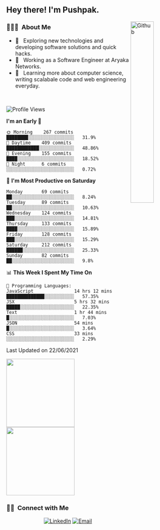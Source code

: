 <h2> Hey there! I'm Pushpak.</h2>

<img width="35%" align="right" alt="Github" src="https://user-images.githubusercontent.com/48678280/88862734-4903af80-d201-11ea-968b-9c939d88a37c.gif" />

<h3> 👨🏻‍💻 &nbsp;About Me </h3>

- 🤔 &nbsp; Exploring new technologies and developing software solutions and quick hacks.
- 💼 &nbsp; Working as a Software Engineer at Aryaka Networks.
- 🌱 &nbsp; Learning more about computer science, writing scalabale code and web engineering everyday.

<!-- <h3> 🛠 &nbsp;Tech Stack</h3> -->

<!-- - 🌐 &nbsp;
  ![JavaScript](https://img.shields.io/badge/-JavaScript-333333?style=flat&logo=javascript)
  ![React](https://img.shields.io/badge/-React-333333?style=flat&logo=react)
  ![Vue](https://img.shields.io/badge/-Vue-333333?style=flat&logo=vue,js)
  ![Node.js](https://img.shields.io/badge/-Node.js-333333?style=flat&logo=node.js) -->
  
<!-- - 💻 &nbsp;
  ![Java](https://img.shields.io/badge/-Java-333333?style=flat&logo=Java&logoColor=007396)
- 🛢 &nbsp;
  ![MySQL](https://img.shields.io/badge/-MySQL-333333?style=flat&logo=mysql)
- ⚙️ &nbsp;
  ![Git](https://img.shields.io/badge/-Git-333333?style=flat&logo=git)
- 🔧 &nbsp;
  ![Visual Studio Code](https://img.shields.io/badge/-Visual%20Studio%20Code-333333?style=flat&logo=visual-studio-code&logoColor=007ACC)
  ![Eclipse](https://img.shields.io/badge/-Eclipse-333333?style=flat&logo=eclipse-ide&logoColor=2C2255) -->

<br/>

<!--START_SECTION:waka-->
![Profile Views](http://img.shields.io/badge/Profile%20Views-1-blue)

**I'm an Early 🐤** 

```text
🌞 Morning    267 commits    ████████░░░░░░░░░░░░░░░░░   31.9% 
🌆 Daytime    409 commits    ████████████░░░░░░░░░░░░░   48.86% 
🌃 Evening    155 commits    ████░░░░░░░░░░░░░░░░░░░░░   18.52% 
🌙 Night      6 commits      ░░░░░░░░░░░░░░░░░░░░░░░░░   0.72%

```
📅 **I'm Most Productive on Saturday** 

```text
Monday       69 commits     ██░░░░░░░░░░░░░░░░░░░░░░░   8.24% 
Tuesday      89 commits     ██░░░░░░░░░░░░░░░░░░░░░░░   10.63% 
Wednesday    124 commits    ███░░░░░░░░░░░░░░░░░░░░░░   14.81% 
Thursday     133 commits    ████░░░░░░░░░░░░░░░░░░░░░   15.89% 
Friday       128 commits    ███░░░░░░░░░░░░░░░░░░░░░░   15.29% 
Saturday     212 commits    ██████░░░░░░░░░░░░░░░░░░░   25.33% 
Sunday       82 commits     ██░░░░░░░░░░░░░░░░░░░░░░░   9.8%

```


📊 **This Week I Spent My Time On** 

```text
💬 Programming Languages: 
JavaScript               14 hrs 12 mins      ██████████████░░░░░░░░░░░   57.35% 
JSX                      5 hrs 32 mins       █████░░░░░░░░░░░░░░░░░░░░   22.35% 
Text                     1 hr 44 mins        █░░░░░░░░░░░░░░░░░░░░░░░░   7.03% 
JSON                     54 mins             █░░░░░░░░░░░░░░░░░░░░░░░░   3.64% 
CSS                      33 mins             ░░░░░░░░░░░░░░░░░░░░░░░░░   2.29%

```


 Last Updated on 22/06/2021
<!--END_SECTION:waka-->


<a href="https://github.com/PushpakB3096">
  <img height="180em" src="https://github-readme-stats.vercel.app/api?username=PushpakB3096&show_icons=true&theme=merko" />
  <img height="180em" src="https://github-readme-stats.vercel.app/api/top-langs/?username=PushpakB3096&theme=merko&layout=compact" />
</a>

<br/>

<h3> 🤝🏻 &nbsp;Connect with Me </h3>

<p align="center">
<!-- <a href="https://www.adityavsingh.com/"><img alt="Website" src="https://img.shields.io/badge/Website-www.adityavsingh.com-blue?style=flat-square&logo=google-chrome"></a> -->
<a href="https://www.linkedin.com/in/pushpak-bhattacharya/"><img alt="LinkedIn" src="https://img.shields.io/badge/LinkedIn-Pushpak%20Bhattacharya-blue?style=flat-square&logo=linkedin"></a>
<a href="mailto:rtpushpak@gmail.com"><img alt="Email" src="https://img.shields.io/badge/Email-rtpushpak@gmail.com-blue?style=flat-square&logo=gmail"></a>
</p>
